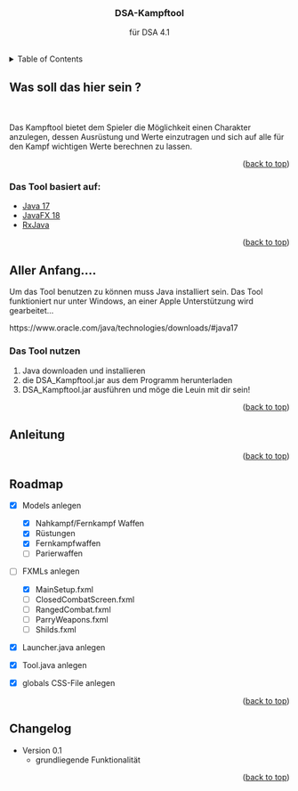 <div id="top"></div>

<br>
<h3 style="text-align: center;">DSA-Kampftool</h3>
<div style="text-align: center;">
  <p style="text-align: center;">
    für DSA 4.1
  </p>
</div>
<br>

<!-- TABLE OF CONTENTS -->
<details>
  <summary>Table of Contents</summary>
  <ol>
    <li>
      <a href="#Was-soll-das-hier-sein">Was soll das hier sein</a>
      <ul>
        <li><a href="#built-with">Built With</a></li>
      </ul>
    </li>
    <li>
      <a href="#Was-soll-das-hier-sein">Getting Started</a>
      <ul>
        <li><a href="#prerequisites">Prerequisites</a></li>
        <li><a href="#installation">Installation</a></li>
      </ul>
    </li>
    <li><a href="#usage">Usage</a></li>
    <li><a href="#roadmap">Roadmap</a></li>
    <li><a href="#changelog">Changelog</a></li>
  </ol>
</details>


<!-- WAS SOLL DAS HIER SEIN -->
<div id="Was-soll-das-hier-sein"></div>

## Was soll das hier sein ?
<br>
<br>
Das Kampftool bietet dem Spieler die Möglichkeit einen Charakter anzulegen, dessen Ausrüstung und Werte einzutragen und sich auf alle für den Kampf wichtigen Werte berechnen zu lassen. 

<p style="text-align: right;">(<a href="#top">back to top</a>)</p>

<div id="built-with"></div>

### Das Tool basiert auf:

* [Java 17](https://www.oracle.com/java/)
* [JavaFX 18](https://openjfx.io/)
* [RxJava](https://reactivex.io/)

<p style="text-align: right;">(<a href="#top">back to top</a>)</p>

<!-- ALLER ANFANG -->
<div id="aller-anfang"></div>

## Aller Anfang....

Um das Tool benutzen zu können muss Java installiert sein. Das Tool funktioniert nur unter Windows, an einer Apple Unterstützung wird gearbeitet...


<div id="prerequisites"></div>
  https://www.oracle.com/java/technologies/downloads/#java17

<div id="installation"></div>

### Das Tool nutzen

1. Java downloaden und installieren
2. die DSA_Kampftool.jar aus dem Programm  herunterladen
3. DSA_Kampftool.jar ausführen und möge die Leuin mit dir sein!

<p style="text-align: right;">(<a href="#top">back to top</a>)</p>

<div id="usage"></div>

<!-- USAGE EXAMPLES -->
## Anleitung

<p style="text-align: right;">(<a href="#top">back to top</a>)</p>


<div id="roadmap"></div>
<!-- ROADMAP -->

## Roadmap

- [X] Models anlegen
  - [X] Nahkampf/Fernkampf Waffen
  - [X] Rüstungen
  - [X] Fernkampfwaffen
  - [ ] Parierwaffen
- [ ] FXMLs anlegen
  - [X] MainSetup.fxml
  - [ ] ClosedCombatScreen.fxml
  - [ ] RangedCombat.fxml
  - [ ] ParryWeapons.fxml
  - [ ] Shilds.fxml
- [X] Launcher.java anlegen
- [X] Tool.java anlegen
- [X] globals CSS-File anlegen


<p style="text-align: right;">(<a href="#top">back to top</a>)</p>


<div id="changelog"></div>
<!-- CHANGELOG -->

## Changelog

- Version 0.1
  - grundliegende Funktionalität


<p style="text-align: right;">(<a href="#top">back to top</a>)</p>

